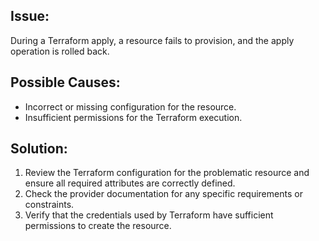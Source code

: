 ## Issue:

During a Terraform apply, a resource fails to provision, and the apply operation is rolled back.

## Possible Causes:


- Incorrect or missing configuration for the resource.
- Insufficient permissions for the Terraform execution.

## Solution:


1. Review the Terraform configuration for the problematic resource and ensure all required attributes are correctly defined.
2. Check the provider documentation for any specific requirements or constraints.
3. Verify that the credentials used by Terraform have sufficient permissions to create the resource.
